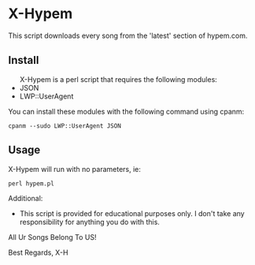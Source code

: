 <h1>X-Hypem</h1>
This script downloads every song from the 'latest' section of hypem.com. 

Install
----------
<ul>
X-Hypem is a perl script that requires the following modules:
<li>JSON</li>
<li>LWP::UserAgent</li>
</ul>
You can install these modules with the following command using cpanm:

<code>cpanm --sudo LWP::UserAgent JSON</code>

Usage
----------
X-Hypem will run with no parameters, ie:

<code>perl hypem.pl</code>

Additional:
<ul>
<li>This script is provided for educational purposes only. I don't take any responsibility for anything you do with 
this.</li>
</ul>
All Ur Songs Belong To US!

Best Regards,
X-H